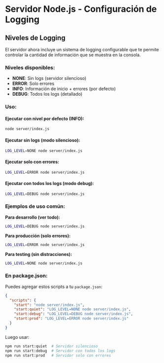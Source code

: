 # Servidor Node.js - Configuración de Logging

## Niveles de Logging

El servidor ahora incluye un sistema de logging configurable que te permite controlar la cantidad de información que se muestra en la consola.

### Niveles disponibles:

- **NONE**: Sin logs (servidor silencioso)
- **ERROR**: Solo errores 
- **INFO**: Información de inicio + errores (por defecto)
- **DEBUG**: Todos los logs (detallado)

### Uso:

#### Ejecutar con nivel por defecto (INFO):
```bash
node server/index.js
```

#### Ejecutar sin logs (modo silencioso):
```bash
LOG_LEVEL=NONE node server/index.js
```

#### Ejecutar solo con errores:
```bash
LOG_LEVEL=ERROR node server/index.js
```

#### Ejecutar con todos los logs (modo debug):
```bash
LOG_LEVEL=DEBUG node server/index.js
```

### Ejemplos de uso común:

**Para desarrollo (ver todo):**
```bash
LOG_LEVEL=DEBUG node server/index.js
```

**Para producción (solo errores):**
```bash
LOG_LEVEL=ERROR node server/index.js
```

**Para testing (sin distracciones):**
```bash
LOG_LEVEL=NONE node server/index.js
```

### En package.json:

Puedes agregar estos scripts a tu `package.json`:

```json
{
  "scripts": {
    "start": "node server/index.js",
    "start:quiet": "LOG_LEVEL=NONE node server/index.js",
    "start:debug": "LOG_LEVEL=DEBUG node server/index.js",
    "start:prod": "LOG_LEVEL=ERROR node server/index.js"
  }
}
```

Luego usar:
```bash
npm run start:quiet  # Servidor silencioso
npm run start:debug  # Servidor con todos los logs
npm run start:prod   # Servidor solo con errores
```
